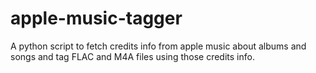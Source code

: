 # apple-music-tagger
A python script to fetch credits info from apple music about albums and songs and tag FLAC and M4A files using those credits info.
